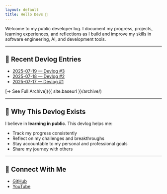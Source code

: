 ```yaml
---
layout: default
title: Hello Devs 📓
---
```


<link rel="stylesheet" href="{{ '/assets/css/style.css' | relative_url }}">

Welcome to my public developer log.
I document my progress, projects, learning experiences, and reflections as I build and improve my skills in software engineering, AI, and development tools.

---

## 📅 Recent Devlog Entries
- [2025-07-19 — Devlog #3](/devlog/logs/2025-07-19/)
- [2025-07-18 — Devlog #2]({{site.baseurl}}/logs/2025-07-18/)
- [2025-07-17 — Devlog #1]({{site.baseurl}}/logs/2025-07-17/)

[→ See Full Archive]({{ site.baseurl }}/archive/)

---

## 🎯 Why This Devlog Exists
I believe in **learning in public**.
This devlog helps me:
- Track my progress consistently
- Reflect on my challenges and breakthroughs
- Stay accountable to my personal and professional goals
- Share my journey with others

---

## 🔗 Connect With Me
- [GitHub](https://github.com/IntScription)
- [YouTube](https://www.youtube.com/@idkythisisme)
